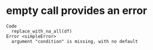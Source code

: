 # empty call provides an error

    Code
      replace_with_na_all(df)
    Error <simpleError>
      argument "condition" is missing, with no default

